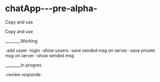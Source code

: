 # chatApp---pre-alpha-

Copy and use 



Copy and use 

________Working

-add usser
-login
-show ussers 
-save sended msg on server
-save private msg on server
-show sended msg


________In progres


-review responde